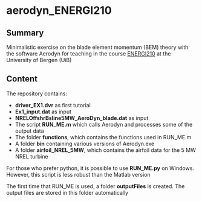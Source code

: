 # aerodyn_ENERGI210

## Summary
Minimalistic exercise on the blade element momentum (BEM) theory with the software Aerodyn for teaching in the course [ENERGI210](https://www.uib.no/en/course/ENERGI210) at the University of Bergen (UiB)

## Content

The repository contains:
  - **driver_EX1.dvr** as first tutorial
  - **Ex1_input.dat** as input
  - **NRELOffshrBsline5MW_AeroDyn_blade.dat** as input
  - The script **RUN_ME.m** which calls Aerodyn and processes some of the output data
  - The folder **functions**, which contains the functions used in RUN_ME.m
  - A folder **bin** containing various versions of Aerodyn.exe
  - A folder **airfoil_NREL_5MW**, which contains the airfoil data for the 5 MW NREL turbine
  
 For those who prefer python, it is possible to use **RUN_ME.py** on Windows. However, this script is less robust than the Matlab version
  
  The first time that RUN_ME is used, a folder **outputFiles** is created. The output files are stored in this folder automatically
 
